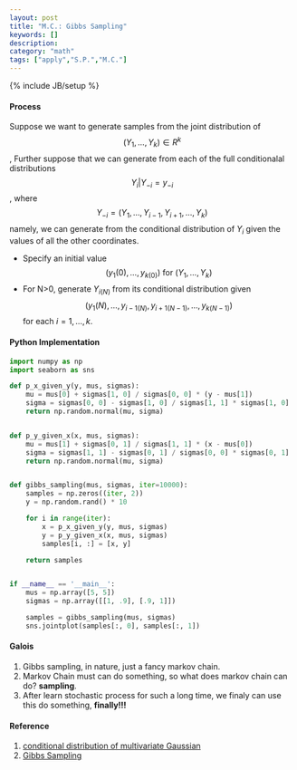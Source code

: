 ```yaml
---
layout: post
title: "M.C.: Gibbs Sampling"
keywords: []
description: 
category: "math"
tags: ["apply","S.P.","M.C."]
---
```

{% include JB/setup %}

#### Process
Suppose we want to generate samples from the joint distribution of $$
\left(Y_{1}, \ldots, Y_{k}\right) \in R^{k} $$, Further suppose that we can
generate from each of the full conditionalal distributions$$ Y_{i} |
Y_{-i}=y_{-i} $$, where <br />
$$
Y_{-i}=\left(Y_{1}, \ldots, Y_{i-1}, Y_{i+1}, \ldots, Y_{k}\right)
$$
namely, we can generate from the conditional distribution of $Y_i$ given the
values of all the other coordinates.
- Specify an initial value $$
\left(y_{1}(0), \ldots, y_{k(0)}\right) \text { for }\left(Y_{1}, \ldots,
Y_{k}\right)
$$
- For N>0, generate $Y_{i(N)}$ from its conditional distribution given $$
\left(y_{1}(N), \ldots, y_{i-1(N)}, y_{i+1(N-1)}, \ldots, y_{k(N-1)}\right)
$$ for each $i=1,\ldots,k$.








#### Python Implementation

```python
import numpy as np
import seaborn as sns

def p_x_given_y(y, mus, sigmas):
    mu = mus[0] + sigmas[1, 0] / sigmas[0, 0] * (y - mus[1])
    sigma = sigmas[0, 0] - sigmas[1, 0] / sigmas[1, 1] * sigmas[1, 0]
    return np.random.normal(mu, sigma)


def p_y_given_x(x, mus, sigmas):
    mu = mus[1] + sigmas[0, 1] / sigmas[1, 1] * (x - mus[0])
    sigma = sigmas[1, 1] - sigmas[0, 1] / sigmas[0, 0] * sigmas[0, 1]
    return np.random.normal(mu, sigma)


def gibbs_sampling(mus, sigmas, iter=10000):
    samples = np.zeros((iter, 2))
    y = np.random.rand() * 10

    for i in range(iter):
        x = p_x_given_y(y, mus, sigmas)
        y = p_y_given_x(x, mus, sigmas)
        samples[i, :] = [x, y]

    return samples


if __name__ == '__main__':
    mus = np.array([5, 5])
    sigmas = np.array([[1, .9], [.9, 1]])

    samples = gibbs_sampling(mus, sigmas)
    sns.jointplot(samples[:, 0], samples[:, 1])

```

#### Galois
1. Gibbs sampling, in nature, just a fancy markov chain.
2. Markov Chain must can do something, so what does markov chain can do?
   **sampling**.
3. After learn stochastic process for such a long time, we finaly can use this
   do something, **finally!!!**


#### Reference
1. [conditional distribution of multivariate Gaussian](http://fourier.eng.hmc.edu/e161/lectures/gaussianprocess/node7.html.)
2. [Gibbs Sampling](https://wiseodd.github.io/techblog/2015/10/09/gibbs-sampling/)





